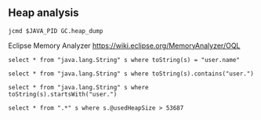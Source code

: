 Heap analysis
---------------


```
jcmd $JAVA_PID GC.heap_dump
```


Eclipse Memory Analyzer https://wiki.eclipse.org/MemoryAnalyzer/OQL

```
select * from "java.lang.String" s where toString(s) = "user.name"
```

```
select * from "java.lang.String" s where toString(s).contains("user.")
```

```
select * from "java.lang.String" s where toString(s).startsWith("user.")
```


```
select * from ".*" s where s.@usedHeapSize > 53687
```